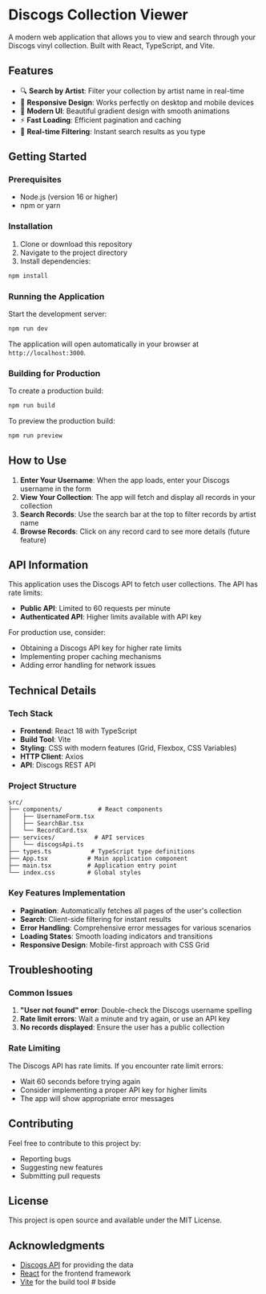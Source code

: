 # Discogs Collection Viewer

A modern web application that allows you to view and search through your Discogs vinyl collection. Built with React, TypeScript, and Vite.

## Features

- 🔍 **Search by Artist**: Filter your collection by artist name in real-time
- 📱 **Responsive Design**: Works perfectly on desktop and mobile devices
- 🎨 **Modern UI**: Beautiful gradient design with smooth animations
- ⚡ **Fast Loading**: Efficient pagination and caching
- 🔄 **Real-time Filtering**: Instant search results as you type

## Getting Started

### Prerequisites

- Node.js (version 16 or higher)
- npm or yarn

### Installation

1. Clone or download this repository
2. Navigate to the project directory
3. Install dependencies:

```bash
npm install
```

### Running the Application

Start the development server:

```bash
npm run dev
```

The application will open automatically in your browser at `http://localhost:3000`.

### Building for Production

To create a production build:

```bash
npm run build
```

To preview the production build:

```bash
npm run preview
```

## How to Use

1. **Enter Your Username**: When the app loads, enter your Discogs username in the form
2. **View Your Collection**: The app will fetch and display all records in your collection
3. **Search Records**: Use the search bar at the top to filter records by artist name
4. **Browse Records**: Click on any record card to see more details (future feature)

## API Information

This application uses the Discogs API to fetch user collections. The API has rate limits:

- **Public API**: Limited to 60 requests per minute
- **Authenticated API**: Higher limits available with API key

For production use, consider:
- Obtaining a Discogs API key for higher rate limits
- Implementing proper caching mechanisms
- Adding error handling for network issues

## Technical Details

### Tech Stack

- **Frontend**: React 18 with TypeScript
- **Build Tool**: Vite
- **Styling**: CSS with modern features (Grid, Flexbox, CSS Variables)
- **HTTP Client**: Axios
- **API**: Discogs REST API

### Project Structure

```
src/
├── components/          # React components
│   ├── UsernameForm.tsx
│   ├── SearchBar.tsx
│   └── RecordCard.tsx
├── services/           # API services
│   └── discogsApi.ts
├── types.ts           # TypeScript type definitions
├── App.tsx           # Main application component
├── main.tsx          # Application entry point
└── index.css         # Global styles
```

### Key Features Implementation

- **Pagination**: Automatically fetches all pages of the user's collection
- **Search**: Client-side filtering for instant results
- **Error Handling**: Comprehensive error messages for various scenarios
- **Loading States**: Smooth loading indicators and transitions
- **Responsive Design**: Mobile-first approach with CSS Grid

## Troubleshooting

### Common Issues

1. **"User not found" error**: Double-check the Discogs username spelling
2. **Rate limit errors**: Wait a minute and try again, or use an API key
3. **No records displayed**: Ensure the user has a public collection

### Rate Limiting

The Discogs API has rate limits. If you encounter rate limit errors:
- Wait 60 seconds before trying again
- Consider implementing a proper API key for higher limits
- The app will show appropriate error messages

## Contributing

Feel free to contribute to this project by:
- Reporting bugs
- Suggesting new features
- Submitting pull requests

## License

This project is open source and available under the MIT License.

## Acknowledgments

- [Discogs API](https://www.discogs.com/developers/) for providing the data
- [React](https://reactjs.org/) for the frontend framework
- [Vite](https://vitejs.dev/) for the build tool #   b s i d e 
 
 
